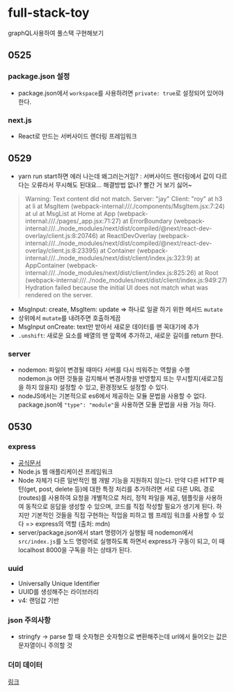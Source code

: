 # full-stack-toy

graphQL사용하여 풀스택 구현해보기

## 0525

### package.json 설정

- package.json에서 `workspace`를 사용하려면 `private: true`로 설정되어 있어야 한다.

### next.js

- React로 만드는 서버사이드 렌더링 프레임워크

## 0529

- yarn run start하면 에러 나는데 왜그러는거임?
  : 서버사이드 렌더링에서 값이 다르다는 오류라서 무시해도 된대요... 해결방법 없나? 빨간 거 보기 싫어~

>Warning: Text content did not match. Server: "jay" Client: "roy"
    at h3
    at li
    at MsgItem (webpack-internal:///./components/MsgItem.jsx:7:24)
    at ul
    at MsgList
    at Home
    at App (webpack-internal:///./pages/_app.jsx:71:27)
    at ErrorBoundary (webpack-internal:///../node_modules/next/dist/compiled/@next/react-dev-overlay/client.js:8:20746)
    at ReactDevOverlay (webpack-internal:///../node_modules/next/dist/compiled/@next/react-dev-overlay/client.js:8:23395)
    at Container (webpack-internal:///../node_modules/next/dist/client/index.js:323:9)
    at AppContainer (webpack-internal:///../node_modules/next/dist/client/index.js:825:26)
    at Root (webpack-internal:///../node_modules/next/dist/client/index.js:949:27)
> Hydration failed because the initial UI does not match what was rendered on the server.

- MsgInput: create, MsgItem: update => 하나로 일괄 하기 위한 메서드 `mutate`
- 상위에서 `mutate`를 내려주면 호출하게끔
- MsgInput onCreate: text만 받아서 새로운 데이터를 맨 꼭대기에 추가
- `.unshift`: 새로운 요소를 배열의 맨 앞쪽에 추가하고, 새로운 길이를 return 한다.

### server

- nodemon: 파일이 변경될 때마다 서버를 다시 띄워주는 역할을 수행   
  nodemon.js 어떤 것들을 감지해서 변경사항을 반영할지 또는 무시할지(새로고침을 하지 않을지) 설정할 수 있고, 환경정보도 설정할 수 있다.
- nodeJS에서는 기본적으로 es6에서 제공하는 모듈 문법을 사용할 수 없다.
  package.json에 `"type": "module"`을 사용하면 모듈 문법을 사용 가능 하다.

## 0530

### express

- [공식문서](https://expressjs.com/ko/)
- Node.js 웹 애플리케이션 프레임워크
- Node 자체가 다른 일반적인 웹 개발 기능을 지원하지 않는다. 만약 다른 HTTP 패턴(get, post, delete 등)에 대한 특정 처리를 추가하려면 서로 다른 URL 경로(routes)를 사용하여 요청을 개별적으로 처리, 정적 파일을 제공, 템플릿을 사용하여 동적으로 응답을 생성할 수 있으며, 코드를 직접 작성할 필요가 생기게 된다. 하지만 기본적인 것들을 직접 구현하는 작업을 피하고 웹 프레임 워크를 사용할 수 있다 => express의 역할 (출처: mdn)
- server/package.json에서 start 명령어가 실행될 때 nodemon에서 `src/index.js`를 노드 명령어로 실행하도록 하면서 express가 구동이 되고, 이 때 localhost 8000을 구독을 하는 상태가 된다.

### uuid

- Universally Unique Identifier
- UUID를 생성해주는 라이브러리
- v4: 랜덤값 기반

### json 주의사항

- stringfy -> parse 할 때 숫자형은 숫자형으로 변환해주는데 url에서 들어오는 값은 문자열이니 주의할 것

### 더미 데이터

[링크](https://github.com/faker-js/faker)